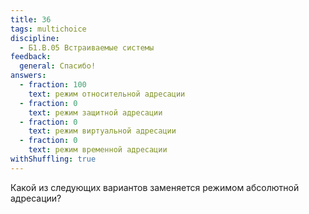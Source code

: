 ```yaml
---
title: 36
tags: multichoice
discipline:
  - Б1.В.05 Встраиваемые системы
feedback:
  general: Спасибо!
answers:
  - fraction: 100
    text: режим относительной адресации
  - fraction: 0
    text: режим защитной адресации
  - fraction: 0
    text: режим виртуальной адресации
  - fraction: 0
    text: режим временной адресации
withShuffling: true
---
```


Какой из следующих вариантов заменяется режимом абсолютной адресации?